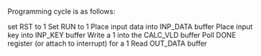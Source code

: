 Programming cycle is as follows:

set RST to 1
  Set RUN to 1
  Place input data into INP_DATA buffer
  Place input key into INP_KEY buffer
  Write a 1 into the CALC_VLD buffer
  Poll DONE register (or attach to interrupt) for a 1
  Read OUT_DATA buffer

